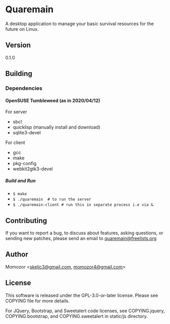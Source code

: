 # Quaremain

A desktop application to manage your basic survival resources for the future on Linux.


## Version

0.1.0


## Building

### Dependencies

#### OpenSUSE Tumbleweed (as in 2020/04/12)

For server

- sbcl
- quicklisp (manually install and download)
- sqlite3-devel

For client

- gcc
- make
- pkg-config
- webkit2gtk3-devel

##### Build and Run

-  `$ make`
-  `$ ./quaremain  # to run the server`
-  `$ ./quaremain-client # run this in separate process i.e via &`


## Contributing

If you want to report a bug, to discuss about features,
asking questions, or sending new patches,
please send an email to quaremain@freelists.org


## Author

Momozor <skelic3@gmail.com, momozor4@gmail.com>


## License

This software is released under the GPL-3.0-or-later license.
Please see COPYING file for more details.

For JQuery, Bootstrap, and Sweetalert code licenses, see 
COPYING.jquery, COPYING.bootstrap, and COPYING.sweetalert in 
static/js directory.
